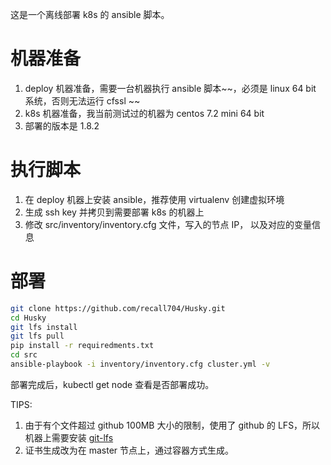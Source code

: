 这是一个离线部署 k8s 的 ansible 脚本。

# 机器准备
1. deploy 机器准备，需要一台机器执行 ansible 脚本~~，必须是 linux 64 bit 系统，否则无法运行 cfssl ~~
2. k8s 机器准备，我当前测试过的机器为  centos 7.2 mini 64 bit
3. 部署的版本是 1.8.2 


# 执行脚本
1. 在 deploy 机器上安装 ansible，推荐使用 virtualenv 创建虚拟环境
2. 生成 ssh key 并拷贝到需要部署 k8s 的机器上
3. 修改 src/inventory/inventory.cfg 文件，写入的节点 IP， 以及对应的变量信息


# 部署

```bash
git clone https://github.com/recall704/Husky.git
cd Husky
git lfs install
git lfs pull
pip install -r requiredments.txt
cd src
ansible-playbook -i inventory/inventory.cfg cluster.yml -v
```

部署完成后，kubectl get node 查看是否部署成功。


TIPS:
1. 由于有个文件超过 github 100MB 大小的限制，使用了 github 的 LFS，所以机器上需要安装 [git-lfs][1]
2. 证书生成改为在 master 节点上，通过容器方式生成。



  [1]: https://git-lfs.github.com/
